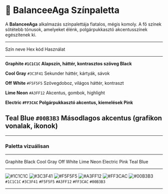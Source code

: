 # 🎨 BalanceeAga Színpaletta

A **BalanceeAga** alkalmazás színpalettája fiatalos, mégis komoly. A fő
színek sötétebb tónusok, amelyeket élénk, polgárpukkasztó akcentusszínek
egészítenek ki.

  -------------------------------------------------------------------------
  Szín neve        Hex kód     Használat
  ---------------- ----------- --------------------------------------------
  **Graphite       `#1C1C1C`   Alapszín, háttér, kontrasztos szöveg
  Black**                      

  **Cool Gray**    `#3C3F41`   Sekunder háttér, kártyák, sávok

  **Off White**    `#F5F5F5`   Szövegdoboz, világos háttér, kontraszt

  **Lime Neon**    `#A3FF12`   Akcentus, gombok, highlight

  **Electric       `#FF3CAC`   Polgárpukkasztó akcentus, kiemelések
  Pink**                       

  **Teal Blue**    `#00B3B3`   Másodlagos akcentus (grafikon vonalak,
                               ikonok)
  -------------------------------------------------------------------------

------------------------------------------------------------------------

### Paletta vizuálisan

  -----------------------------------------------------------------------------------------------------------------------------------------------------------------------------------------------------------------------------------------------------------------------------------------------------------------------------------------------------------------------------------------------------------
  Graphite Black                                                    Cool Gray                                                         Off White                                                         Lime Neon                                                         Electric Pink                                                     Teal Blue
  ----------------------------------------------------------------- ----------------------------------------------------------------- ----------------------------------------------------------------- ----------------------------------------------------------------- ----------------------------------------------------------------- -----------------------------------------------------------------
  ![#1C1C1C](https://via.placeholder.com/40/1C1C1C/FFFFFF?text=+)   ![#3C3F41](https://via.placeholder.com/40/3C3F41/FFFFFF?text=+)   ![#F5F5F5](https://via.placeholder.com/40/F5F5F5/000000?text=+)   ![#A3FF12](https://via.placeholder.com/40/A3FF12/000000?text=+)   ![#FF3CAC](https://via.placeholder.com/40/FF3CAC/FFFFFF?text=+)   ![#00B3B3](https://via.placeholder.com/40/00B3B3/FFFFFF?text=+)
  `#1C1C1C`                                                         `#3C3F41`                                                         `#F5F5F5`                                                         `#A3FF12`                                                         `#FF3CAC`                                                         `#00B3B3`

  -----------------------------------------------------------------------------------------------------------------------------------------------------------------------------------------------------------------------------------------------------------------------------------------------------------------------------------------------------------------------------------------------------------
